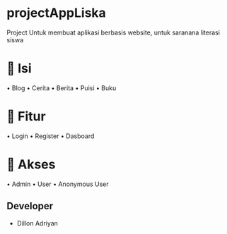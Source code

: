 # projectAppLiska
Project Untuk membuat aplikasi berbasis website, untuk saranana literasi siswa
# 🔗 Isi
• Blog
• Cerita
• Berita
• Puisi
• Buku
# 🌟 Fitur
• Login
• Register
• Dasboard
# 👤 Akses
• Admin
• User
• Anonymous User
## Developer
- Dillon Adriyan 
